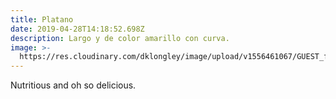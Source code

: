 ```yaml
---
title: Platano
date: 2019-04-28T14:18:52.698Z
description: Largo y de color amarillo con curva.
image: >-
  https://res.cloudinary.com/dklongley/image/upload/v1556461067/GUEST_f5d0cfc3-9d02-4ee0-a6c6-ed5dc09971d1.jpg
---
```

Nutritious and oh so delicious.
